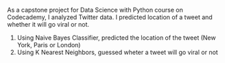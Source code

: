 As a capstone project for Data Science with Python course on Codecademy, I analyzed Twitter data. I predicted location of a tweet and whether it will go viral or not.

1. Using Naive Bayes Classifier, predicted the location of the tweet (New York, Paris or London)
2. Using K Nearest Neighbors, guessed wheter a tweet will go viral or not
